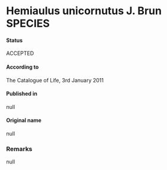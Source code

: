 Hemiaulus unicornutus J. Brun SPECIES
=======

#### Status
ACCEPTED

#### According to
The Catalogue of Life, 3rd January 2011

#### Published in
null

#### Original name
null

### Remarks
null
